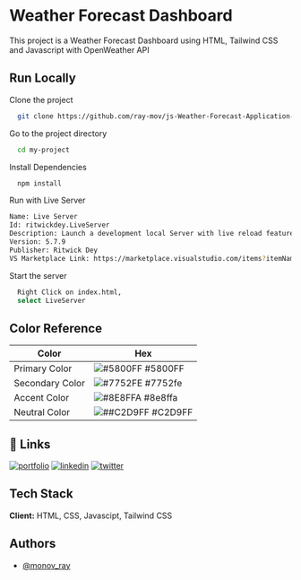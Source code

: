 # Weather Forecast Dashboard

This project is a Weather Forecast Dashboard using HTML, Tailwind CSS and Javascript
with OpenWeather API

## Run Locally

Clone the project

```bash
  git clone https://github.com/ray-mov/js-Weather-Forecast-Application-.git
```

Go to the project directory

```bash
  cd my-project
```

Install Dependencies

```bash
  npm install
```

Run with Live Server

```bash
Name: Live Server
Id: ritwickdey.LiveServer
Description: Launch a development local Server with live reload feature for static & dynamic pages
Version: 5.7.9
Publisher: Ritwick Dey
VS Marketplace Link: https://marketplace.visualstudio.com/items?itemName=ritwickdey.LiveServer
```

Start the server

```bash
  Right Click on index.html,
  select LiveServer
```

## Color Reference

| Color           | Hex                                                               |
| --------------- | ----------------------------------------------------------------- |
| Primary Color   | ![#5800FF](https://via.placeholder.com/10/5800ff?text=+) #5800FF  |
| Secondary Color | ![#7752FE](https://via.placeholder.com/10/7752fe?text=+) #7752fe  |
| Accent Color    | ![#8E8FFA](https://via.placeholder.com/10/8e8ffa?text=+) #8e8ffa  |
| Neutral Color   | ![##C2D9FF](https://via.placeholder.com/10/c2d9ff?text=+) #C2D9FF |

## 🔗 Links

[![portfolio](https://img.shields.io/badge/my_portfolio-000?style=for-the-badge&logo=ko-fi&logoColor=white)](https://katherineoelsner.com/)
[![linkedin](https://img.shields.io/badge/linkedin-0A66C2?style=for-the-badge&logo=linkedin&logoColor=white)](https://www.linkedin.com/)
[![twitter](https://img.shields.io/badge/twitter-1DA1F2?style=for-the-badge&logo=twitter&logoColor=white)](https://twitter.com/)

## Tech Stack

**Client:** HTML, CSS, Javascipt, Tailwind CSS

## Authors

- [@monov_ray](https://www.github.com/monov_ray)
